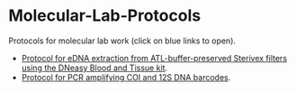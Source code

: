 # Molecular-Lab-Protocols
Protocols for molecular lab work (click on blue links to open).

* [Protocol for eDNA extraction from ATL-buffer-preserved Sterivex filters using the DNeasy Blood and Tissue kit](sterivex-dneasy-extraction.md).
* [Protocol for PCR amplifying COI and 12S DNA barcodes](pcr-dna-barcoding.md).
